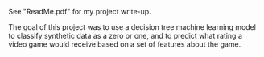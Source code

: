 See "ReadMe.pdf" for my project write-up. 

The goal of this project was to use a decision tree machine learning model to classify synthetic data as a zero or one, 
and to predict what rating a video game would receive based on a set of features about the game. 
